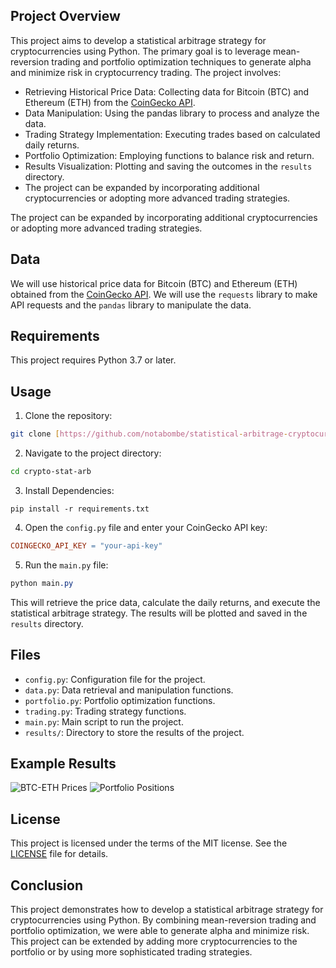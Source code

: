 ## Project Overview
This project aims to develop a statistical arbitrage strategy for cryptocurrencies using Python. The primary goal is to leverage mean-reversion trading and portfolio optimization techniques to generate alpha and minimize risk in cryptocurrency trading. The project involves:

- Retrieving Historical Price Data: Collecting data for Bitcoin (BTC) and Ethereum (ETH) from the <a href="https://www.coingecko.com/api/documentations/v3" target="_new">CoinGecko API</a>.
- Data Manipulation: Using the pandas library to process and analyze the data.
- Trading Strategy Implementation: Executing trades based on calculated daily returns.
- Portfolio Optimization: Employing functions to balance risk and return.
- Results Visualization: Plotting and saving the outcomes in the `results` directory.
- The project can be expanded by incorporating additional cryptocurrencies or adopting more advanced trading strategies.

The project can be expanded by incorporating additional cryptocurrencies or adopting more advanced trading strategies.

## Data
We will use historical price data for Bitcoin (BTC) and Ethereum (ETH) obtained from the <a href="https://www.coingecko.com/api/documentations/v3" target="_new">CoinGecko API</a>. We will use the `requests` library to make API requests and the `pandas` library to manipulate the data.

## Requirements
This project requires Python 3.7 or later.

## Usage

1. Clone the repository:
```bash
git clone [https://github.com/notabombe/statistical-arbitrage-cryptocurrencies.git](https://github.com/LinearPL/crypto-stat-arb.git)

```
2. Navigate to the project directory:

```bash
cd crypto-stat-arb

```
3. Install Dependencies:

```
pip install -r requirements.txt
```

4. Open the `config.py` file and enter your CoinGecko API key:
   
```makefile
COINGECKO_API_KEY = "your-api-key"

```
5. Run the `main.py` file:
   
```css
python main.py

```
This will retrieve the price data, calculate the daily returns, and execute the statistical arbitrage strategy. The results will be plotted and saved in the `results` directory.

## Files
* `config.py`: Configuration file for the project.
* `data.py`: Data retrieval and manipulation functions.
* `portfolio.py`: Portfolio optimization functions.
* `trading.py`: Trading strategy functions.
* `main.py`: Main script to run the project.
* `results/`: Directory to store the results of the project.

## Example Results
<img src="https://i.imgur.com/vYbhF22.png" alt="BTC-ETH Prices">
<img src="https://i.imgur.com/iwpZiKw.png" alt="Portfolio Positions">

## License
This project is licensed under the terms of the MIT license. See the [LICENSE](https://github.com/notabombe/Statistical-Arbitrage-in-Cryptocurrencies/blob/master/LICENSE) file for details.

## Conclusion
This project demonstrates how to develop a statistical arbitrage strategy for cryptocurrencies using Python. By combining mean-reversion trading and portfolio optimization, we were able to generate alpha and minimize risk. This project can be extended by adding more cryptocurrencies to the portfolio or by using more sophisticated trading strategies.

